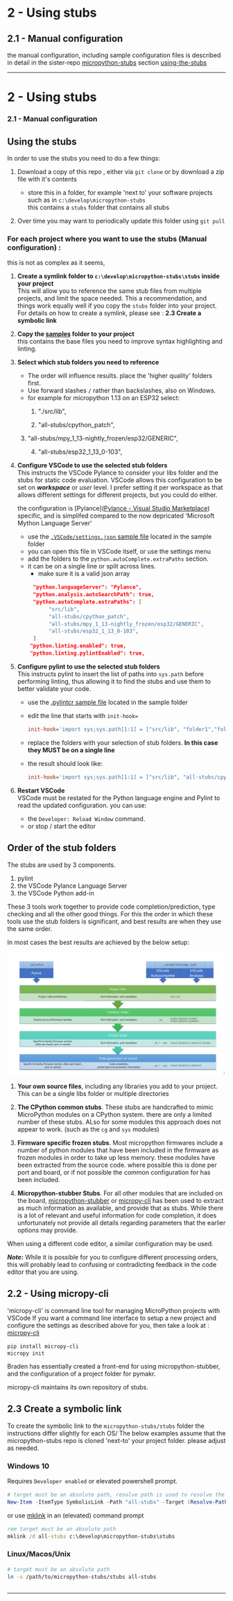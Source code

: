 # 2 - Using stubs

## 2.1 - Manual configuration

the manual configuration, including sample configuration files is described in detail in the sister-repo [micropython-stubs][] section [using-the-stubs][]

---------

# 2 - Using stubs

### 2.1 - Manual configuration

## Using the stubs 

In order to use the stubs you need to do a few things:  

  1.  Download a copy of this repo , either via `git clone` or by download a zip file with it's contents
      - store this in a folder, for example 'next to' your software projects such as in `c:\develop\micropython-stubs`  
        this contains a `stubs` folder that contains all stubs

  2.  Over time you may want to periodically update this folder using `git pull`

### For each project where you want to use the stubs (Manual configuration) :   

this is not as complex as it seems,

  1.  **Create a symlink folder to `c:\develop\micropython-stubs\stubs` inside your project**  
      This will allow you to reference the same stub files from multiple projects, and limit the space needed. This a recommendation, and things work equally well if you copy the `stubs` folder into your project.  
      For details on how to create a symlink, please see : **2.3 Create a symbolic link**



 1. **Copy the [samples](doc/samples) folder to your project**  
     this contains the base files you need to improve syntax highlighting and linting.

 2. **Select which stub folders you need to reference**  

    - The order will influence results. place the 'higher quality' folders first.
    - Use forward slashes `/` rather than backslashes, also on Windows.
    - for example for micropython 1.13 on an ESP32 select:
      1. "./src/lib",

      2. "all-stubs/cpython_patch",

    3. "all-stubs/mpy_1_13-nightly_frozen/esp32/GENERIC", 

       4. "all-stubs/esp32_1_13_0-103",

          

 3. **Configure VSCode to use the selected stub folders**  
    This instructs the VSCode Pylance to consider your libs folder and the stubs for static code evaluation.
    VSCode allows this configuration to be set on **_workspace_** or _user_ level. I prefer setting it per workspace as that allows different settings for different projects, but you could do either.

    the configuration is [Pylance]([Pylance - Visual Studio Marketplace](https://marketplace.visualstudio.com/items?itemName=ms-python.vscode-pylance)) specific, and is simplifed compared to the now depricated 'Microsoft Mython Language Server' 

    - use the [`.VSCode/settings.json` sample file](docs/samples/.VSCode/settings.json) located in the sample folder
    - you can open this file in VSCode itself, or use the settings menu 
    - add the folders to the `python.autoComplete.extraPaths` section. 
    - it can be on a single line or split across lines. 
      - make sure it is a valid json array 

    ```json
         "python.languageServer": "Pylance",
         "python.analysis.autoSearchPath": true,
         "python.autoComplete.extraPaths": [
              "src/lib", 
              "all-stubs/cpython_patch", 
              "all-stubs/mpy_1_13-nightly_frozen/esp32/GENERIC", 
              "all-stubs/esp32_1_13_0-103",
         ]
        "python.linting.enabled": true,
        "python.linting.pylintEnabled": true,
    ```

 4. **Configure pylint to use the selected stub folders**  
    This instructs pylint to insert the list of paths into `sys.path` before performing linting, thus allowing it to find the stubs and use them to better validate your code. 

    - use the [.pylintcr sample file](docs/sample/.pylintrc) located in the sample folder

    - edit the line that starts with `init-hook=`  

      ``` ini
      init-hook='import sys;sys.path[1:1] = ["src/lib", "folder1","folder2", "folder3",];'
      ```

    - replace the folders with your selection of stub folders. **In this case they MUST be on a single line**

    - the result should look like:

      ``` ini
      init-hook='import sys;sys.path[1:1] = ["src/lib", "all-stubs/cpython_patch","all-stubs/mpy_1_13-nightly_frozen/esp32/GENERIC", "all-stubs/esp32_1_13_0-103",];'
      ```

 5. **Restart VSCode**  
    VSCode must be restated for the Python language engine and Pylint to read the updated configuration.
    you can use: 

    - the `Developer: Reload Window` command.
    - or stop / start the editor

## Order of the stub folders

The stubs are used by 3 components.

  1. pylint
  2. the VSCode Pylance Language Server
   3. the VSCode Python add-in

These 3 tools work together to provide code completion/prediction, type checking and all the other good things.
For this the order in which these tools use  the stub folders is significant, and best results are when they use the same order. 

In most cases the best results are achieved by the below setup:  

![stub processing order](docs/img/stuborder.png)

  1. **Your own source files**, including any libraries you add to your project.
     This can be a single libs folder or multiple directories

  2. **The CPython common stubs**. These stubs are handcrafted to mimic MicroPython modules on a CPython system.
     there are only a limited number of these stubs. ALso for some modules this approach does not appear to work. (such as the `cg` and `sys` modules)

  3. **Firmware specific frozen stubs**. Most micropython firmwares include a number of python modules that have been included in the firmware as frozen modules in order to take up less memory.
     these modules have been extracted from the source code. where possible this is done per port and board,  or if not possible the common configuration for has been included.

  4. **Micropython-stubber Stubs**. For all other modules that are included on the board, [micropython-stubber](https://github.com/Josverl/micropython-stubber) or [micropy-cli](https://github.com/BradenM/micropy-cli) has been used to extract as much information as available, and provide that as stubs. While there is a lot of relevant and useful information for code completion, it does unfortunately not provide all details regarding parameters that the earlier  options may provide.


When using a different code editor, a similar configuration may be used. 

 _**Note:**_ While it is possible for you to configure different processing orders, this will probably lead to confusing or contradicting feedback in the code editor that you are using.

## 2.2 - Using micropy-cli

'micropy-cli' is  command line tool for managing MicroPython projects with VSCode
If you want a command line interface to setup a new project and configure the settings as described above for you, then take a look at : [micropy-cli]  

``` 
pip install micropy-cli
micropy init
```

Braden has essentially created a front-end for using micropython-stubber, and the configuration of a project folder for pymakr. 

micropy-cli  maintains its own repository of stubs. 



## 2.3 Create a symbolic link

To create the symbolic link to the `micropython-stubs/stubs` folder the instructions differ slightly for each OS/
The below examples assume that the micropython-stubs repo is cloned 'next-to' your project folder.
please adjust as needed.

### Windows 10 

Requires `Developer enabled` or elevated powershell prompt.

``` powershell
# target must be an absolute path, resolve path is used to resolve the relative path to absolute
New-Item -ItemType SymbolicLink -Path "all-stubs" -Target (Resolve-Path -Path ../micropython-stubs/stubs)
```

or use [mklink](https://docs.microsoft.com/en-us/windows-server/administration/windows-commands/mklink) in an (elevated) command prompt

``` cmd
rem target must be an absolute path
mklink /d all-stubs c:\develop\micropython-stubs\stubs
```

### Linux/Macos/Unix

``` sh
# target must be an absolute path
ln -s /path/to/micropython-stubs/stubs all-stubs
```

## 



---------------



[stubs-repo]:   https://github.com/Josverl/micropython-stubs
[stubs-repo2]:  https://github.com/BradenM/micropy-stubs
[micropython-stubber]: https://github.com/Josverl/micropython-stubber
[micropython-stubs]: https://github.com/Josverl/micropython-stubs#micropython-stubs
[micropy-cli]: https://github.com/BradenM/micropy-cli
[using-the-stubs]: https://github.com/Josverl/micropython-stubs#using-the-stubs
[demo]:         docs/img/demo.gif	"demo of writing code using the stubs"
[stub processing order]: docs/img/stuborder_pylance.png	"recommended stub processing order"
[naming-convention]: #naming-convention-and-stub-folder-structure
[all-stubs]: https://github.com/Josverl/micropython-stubs/blob/master/firmwares.md
[micropython]: https://github.com/micropython/micropython
[micropython-lib]:  https://github.com/micropython/micropython-lib
[pycopy]: https://github.com/pfalcon/pycopy
[pycopy-lib]: https://github.com/pfalcon/pycopy-lib
[createstubs-flow]: docs/img/createstubs-flow.png
[symlink]: #6.4-create-a-symbolic-link



